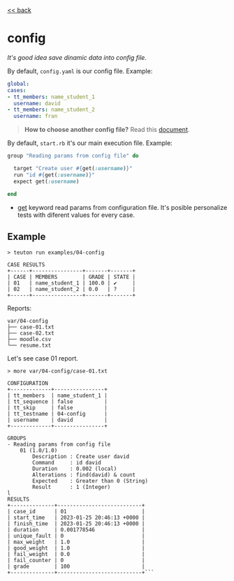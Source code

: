 [<< back](README.md)

# config

_It's good idea save dinamic data into config file._

By default, `config.yaml` is our config file. Example:

```yaml
global:
cases:
- tt_members: name_student_1
  username: david
- tt_members: name_student_2
  username: fran
```

> **How to choose another config file?** Read this [document](../commands/example_run.md#3-choosing-config-file).

By default, `start.rb` it's our main execution file. Example:

```ruby
group "Reading params from config file" do

  target "Create user #{get(:username)}"
  run "id #{get(:username)}"
  expect get(:username)

end
```

* [get](../dsl/get.md) keyword read params from configuration file. It's posible personalize tests with diferent values for every case.

## Example

```console
> teuton run examples/04-config

CASE RESULTS
+------+----------------+-------+-------+
| CASE | MEMBERS        | GRADE | STATE |
| 01   | name_student_1 | 100.0 | ✔     |
| 02   | name_student_2 | 0.0   | ?     |
+------+----------------+-------+-------+
```

Reports:

```
var/04-config
├── case-01.txt
├── case-02.txt
├── moodle.csv
└── resume.txt
```

Let's see case 01 report.

```
> more var/04-config/case-01.txt

CONFIGURATION
+-------------+----------------+
| tt_members  | name_student_1 |
| tt_sequence | false          |
| tt_skip     | false          |
| tt_testname | 04-config      |
| username    | david          |
+-------------+----------------+

GROUPS
- Reading params from config file
    01 (1.0/1.0)
        Description : Create user david
        Command     : id david
        Duration    : 0.002 (local)
        Alterations : find(david) & count
        Expected    : Greater than 0 (String)
        Result      : 1 (Integer)
l
RESULTS
+--------------+---------------------------+
| case_id      | 01                        |
| start_time   | 2023-01-25 20:46:13 +0000 |
| finish_time  | 2023-01-25 20:46:13 +0000 |
| duration     | 0.001778546               |
| unique_fault | 0                         |
| max_weight   | 1.0                       |
| good_weight  | 1.0                       |
| fail_weight  | 0.0                       |
| fail_counter | 0                         |
| grade        | 100                       |
+--------------+---------------------------+```
```
